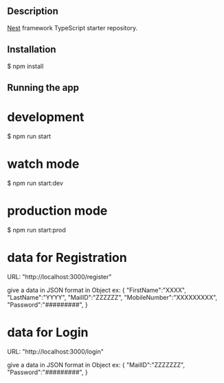 ## Description

[Nest](https://github.com/nestjs/nest) framework TypeScript starter repository.

## Installation

$ npm install

## Running the app

# development
$ npm run start

# watch mode
$ npm run start:dev

# production mode
$ npm run start:prod

# data for Registration
  URL: "http://localhost:3000/register"
  
  give a data in JSON format in Object
  ex: {
        "FirstName":"XXXX",
        "LastName":"YYYY",
        "MailID":"ZZZZZZ",
        "MobileNumber":"XXXXXXXXX",
        "Password":"#########",
        }
        
 # data for Login
  URL: "http://localhost:3000/login"
  
  give a data in JSON format in Object
  ex: {
        "MailID":"ZZZZZZZ",
        "Password":"#########",
        }
        
  

